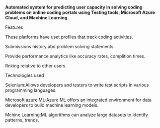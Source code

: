 **Automated system for predicting user capacity in solving coding problems on online coding portals using Testing tools, Microsoft Azure Cloud, and Machine Learning.**

Features

These platforms have uset profiles that track coding activities.

Submissions history abd problem solving statements.

Provide performance analytics like accuracy rates, complition times.

Rnking relative to other users.

















Technologies used




Selenium:Allows developers and testers to write test scripts in various programming languages.

Microsoft azure ML:Azure ML offers an integrated environment for data  developers to build machine learning models.

Mchine Learning:ML algorithms can analyze large datasets to identify patterns, trends.
